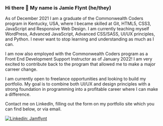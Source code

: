### Hi there 👋  My name is Jamie Flynt (he/they)


As of December 2021 I am a graduate of the Commonwealth Coders program in Kentucky, USA, where I became skilled at Git, HTML5, CSS3, JavaScript and Responsive Web Design. I am currently teaching myself WordPress, Advanced JavaScript, Advanced CSS/SASS, UI/UX principles, and Python. I never want to stop learning and understanding as much as I can.

I am now also employed with the Commonwealth Coders program as a Front End Development Support Instructor as of January 2022! I am very excited to contribute back to the program that allowed me to make a major carreer change. 

I am currently open to freelance opportunities and looking to build my portfolio. My goal is to combine both UI/UX and design principles with a strong foundation in programming into a profitable career where I can make a difference. 

Contact me on LinkedIn, filling out the form on my portfolio site which you can find below, or via email. 

[![Linkedin: Jamflynt](https://img.shields.io/badge/-Jamie_Flynt-blue?style=flat-square&logo=Linkedin&logoColor=white&link=https://www.linkedin.com/in/jamie-flynt88/)](https://www.linkedin.com/in/jamie-flynt88/)


<!--
**Jamflynt/Jamflynt** is a ✨ _special_ ✨ repository because its `README.md` (this file) appears on your GitHub profile.

Here are some ideas to get you started:

- 🔭 I’m currently working on ...
- 🌱 I’m currently learning ...
- 👯 I’m looking to collaborate on ...
- 🤔 I’m looking for help with ...
- 💬 Ask me about ...
- 📫 How to reach me: ...
- 😄 Pronouns: ...
- ⚡ Fun fact: ...
-->
